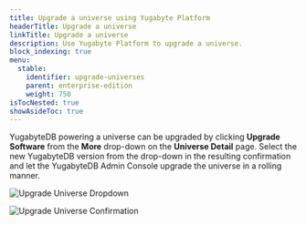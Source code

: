 ```yaml
---
title: Upgrade a universe using Yugabyte Platform
headerTitle: Upgrade a universe
linkTitle: Upgrade a universe
description: Use Yugabyte Platform to upgrade a universe.
block_indexing: true
menu:
  stable:
    identifier: upgrade-universes
    parent: enterprise-edition
    weight: 750
isTocNested: true
showAsideToc: true
---
```


YugabyteDB powering a universe can be upgraded by clicking **Upgrade Software** from the **More** drop-down on the **Universe Detail** page. Select the new YugabyteDB version from the drop-down in the resulting confirmation and let the YugabyteDB Admin Console upgrade the universe in a rolling manner.

![Upgrade Universe Dropdown](/images/ee/upgrade-univ-1.png)

![Upgrade Universe Confirmation](/images/ee/upgrade-univ-2.png)
